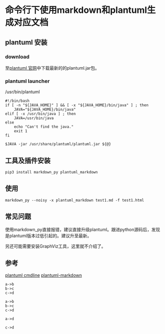 # 命令行下使用markdown和plantuml生成对应文档

## plantuml 安装

### download

至[plantuml 官网](https://plantuml.com/zh/download)中下载最新的的plantuml.jar包。

### plantuml launcher

/usr/bin/plantuml

```shell
#!/bin/bash
if [ -n "${JAVA_HOME}" ] && [ -x "${JAVA_HOME}/bin/java" ] ; then
    JAVA="${JAVA_HOME}/bin/java"
elif [ -x /usr/bin/java ] ; then
    JAVA=/usr/bin/java
else
    echo "Can't find the java."
    exit 1
fi

$JAVA -jar /usr/share/plantuml/plantuml.jar ${@}

```

## 工具及插件安装

```shell
pip3 install markdown_py plantuml_markdown
```

## 使用

```shell
markdown_py --noisy -x plantuml_markdown test1.md -f test1.html
```

## 常见问题

使用markdown_py直接报错，建议直接升级plantuml。跟进python源码后，发现是plantuml版本过低引起的。建议升至最新。

另还可能需要安装GraphViz工具，这里就不介绍了。


## 参考

[plantuml cmdline](https://plantuml.com/zh/command-line)
[plantuml-markdown](https://www.cnpython.com/pypi/plantuml-markdown)



```plantuml
a->b
b->c
c->d
```

```puml
a->b
b->c
c->d
```


```uml
a->d
```

```{uml}
c->d
```